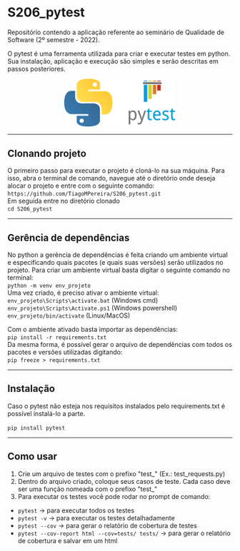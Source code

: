 # S206_pytest

Repositório contendo a aplicação referente ao seminário de Qualidade de Software (2º semestre - 2022).

O pytest é uma ferramenta utilizada para criar e executar testes em python. Sua instalação, aplicação e execução são simples e serão descritas em passos posteriores.

<div align='center'>
<img src='img/pytest_img.png' width=250px></img>
</div>

---
## Clonando projeto
O primeiro passo para executar o projeto é cloná-lo na sua máquina. Para isso, abra o terminal de comando, navegue até o diretório onde deseja alocar o projeto e entre com o seguinte comando:  
```https://github.com/TiagoMPereira/S206_pytest.git```  
Em seguida entre no diretório clonado  
```cd S206_pytest```  

---
## Gerência de dependências
No python a gerência de dependências é feita criando um ambiente virtual e especificando quais pacotes (e quais suas versões) serão utilizados no projeto. Para criar um ambiente virtual basta digitar o seguinte comando no terminal:  
```python -m venv env_projeto```  
Uma vez criado, é preciso ativar o ambiente virtual:  
```env_projeto\Scripts\activate.bat``` (Windows cmd)  
```env_projeto\Scripts\Activate.ps1``` (Windows powershell)  
```env_projeto/bin/activate``` (Linux/MacOS)  

Com o ambiente ativado basta importar as dependências:  
```pip install -r requirements.txt```  
Da mesma forma, é possível gerar o arquivo de dependências com todos os pacotes e versões utilizadas digitando:  
```pip freeze > requirements.txt```  

---
## Instalação
Caso o pytest não esteja nos requisitos instalados pelo requirements.txt é possível instalá-lo a parte.  

```pip install pytest```  


---
## Como usar

1) Crie um arquivo de testes com o prefixo "test_" (Ex.: test_requests.py)  
2) Dentro do arquivo criado, coloque seus casos de teste. Cada caso deve ser uma função nomeada com o prefixo "test_"  
3) Para executar os testes você pode rodar no prompt de comando:  
- ```pytest``` -> para executar todos os testes
- ```pytest -v``` -> para executar os testes detalhadamente
- ```pytest --cov``` -> para gerar o relatório de cobertura de testes
- ```pytest --cov-report html --cov=tests/ tests/``` -> para gerar o relatório de cobertura e salvar em um html